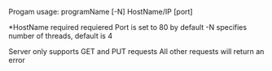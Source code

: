 Progam usage: programName [-N] HostName/IP [port]

*HostName required requiered
Port is set to 80 by default
-N specifies number of threads, default is 4

Server only supports GET and PUT requests
All other requests will return an error



